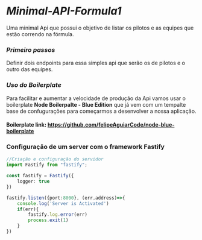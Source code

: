 # _Minimal-API-Formula1_
Uma minimal Api que possui o objetivo de listar os pilotos e as equipes que estão correndo na fórmula. 

### _Primeiro passos_

Definir dois endpoints para essa simples api que serão os de pilotos e o outro das equipes.

### _Uso do Boilerplate_

Para facilitar e aumentar a velocidade de produção da Api vamos usar o boilerplate **Node Boilerpalte - Blue Edition** que já vem com um tempalte base de confugurações para começarmos a desenvolver a nossa aplicação.

#### **Boilerplate link:** https://github.com/felipeAguiarCode/node-blue-boilerplate  

### Configuração de um server com o framework Fastify

```ts
//Criação e configuração do servidor
import Fastify from "fastify";

const fastify = Fastify({
    logger: true
})

fastify.listen({port:8000}, (err,address)=>{
    console.log('Server is Activated')
    if(err){
        fastify.log.error(err)
        process.exit(1)
    }
})

```